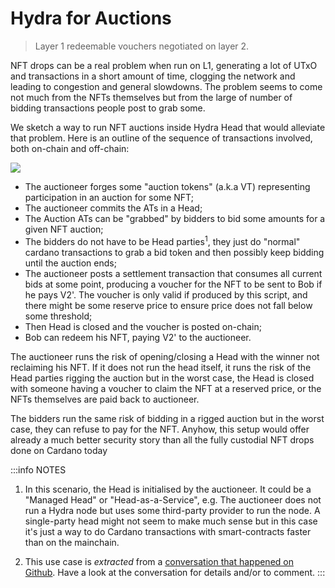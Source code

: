 # Hydra for Auctions

> Layer 1 redeemable vouchers negotiated on layer 2.

NFT drops can be a real problem when run on L1, generating a lot of UTxO and transactions in a short amount of time, clogging the network and leading to congestion and general slowdowns. The problem seems to come not much from the NFTs themselves but from the large of number of bidding transactions people post to grab some.

We sketch a way to run NFT auctions inside Hydra Head that would alleviate that problem. Here is an outline of the sequence of transactions involved, both on-chain and off-chain:

![](./diagram.png)

- The auctioneer forges some "auction tokens" (a.k.a VT) representing participation in an auction for some NFT;
- The auctioneer commits the ATs in a Head;
- The Auction ATs can be "grabbed" by bidders to bid some amounts for a given NFT auction;
- The bidders do not have to be Head parties<sup>1</sup>, they just do "normal" cardano transactions to grab a bid token and then possibly keep bidding until the auction ends;
- The auctioneer posts a settlement transaction that consumes all current bids at some point, producing a voucher for the NFT to be sent to Bob if he pays V2'. The voucher is only valid if produced by this script, and there might be some reserve price to ensure price does not fall below some threshold;
- Then Head is closed and the voucher is posted on-chain;
- Bob can redeem his NFT, paying V2' to the auctioneer.

The auctioneer runs the risk of opening/closing a Head with the winner not reclaiming his NFT. If it does not run the head itself, it runs the risk of the Head parties rigging the auction but in the worst case, the Head is closed with someone having a voucher to claim the NFT at a reserved price, or the NFTs themselves are paid back to auctioneer.

The bidders run the same risk of bidding in a rigged auction but in the worst case, they can refuse to pay for the NFT. Anyhow, this setup would offer already a much better security story than all the fully custodial NFT drops done on Cardano today

:::info NOTES 

1. In this scenario, the Head is initialised by the auctioneer. It could be a "Managed Head" or "Head-as-a-Service", e.g. The auctioneer does not run a Hydra node but uses some third-party provider to run the node. A single-party head might not seem to make much sense but in this case it's just a way to do Cardano transactions with smart-contracts faster than on the mainchain.

2. This use case is _extracted_ from a [conversation that happened on Github](https://github.com/input-output-hk/hydra/discussions/116). Have a look at the conversation for details and/or to comment.
:::
